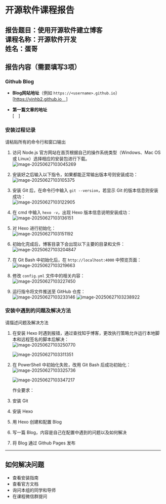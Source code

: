 # 开源软件课程报告

**报告题目**：使用开源软件建立博客  
**课程名称**：开源软件开发  
**姓名**：蛋哥
---

## 报告内容（需要填写3项）

### Github Blog

- **Blog网站地址**（例如 `https://<username>.github.io`）  
  [https://yinhb2.github.io　]  

- **第一篇文章的地址**  
  [　]  

### 安装过程记录

请粘贴所有的命令行和窗口输出  

1. 访问 Node.js 官方网站在首页根据自己的操作系统类型（Windows、Mac OS 或 Linux）选择相应的安装包进行下载。  
   ![image-20250627103045269](/assets/images/post2/pic1.png)

2. 安装好之后输入以下指令，如果都能正常输出版本号则安装成功：  
   ![image-20250627103105375](/assets/images/post2/pic2.png)

3. 安装 Git 后，在命令行中输入 `git --version`，若显示 Git 的版本信息则安装成功：  
   ![image-20250627103122905](/assets/images/post2/pic3.png)

4. 在 cmd 中输入 `hexo -v`，出现 Hexo 版本信息说明安装成功：  
   ![image-20250627103136151](/assets/images/post2/pic4.png)

5. 对 Hexo 进行初始化：  
   ![image-20250627103151192](/assets/images/post2/pic5.png)

6. 初始化完成后，博客目录下会出现以下主要的目录和文件：  
   ![image-20250627103204847](/assets/images/post2/pic6.png)

7. 在 Git Bash 中初始化后，在 `http://localhost:4000` 中预览页面：  
   ![image-20250627103219663](/assets/images/post2/pic7.png)

8. 修改 `config.yml` 文件中的相关内容：  
   ![image-20250627103227450](/assets/images/post2/pic8.png)

9. 运行指令将文件推送至 GitHub 仓库：  
   ![image-20250627103233146](/assets/images/post2/pic9.png) 
   ![image-20250627103238922](/assets/images/post2/pic10.png)

### 安装中遇到的问题及解决方法

请描述问题及解决方法  

1. 在安装 Hexo 时遇到报错，通过查找知乎博客，更改执行策略允许运行本地脚本和远程签名的脚本后解决：  
   ![image-20250627103250770](/assets/images/post2/pic11.png)

   ![image-20250627103311351](/assets/images/post2/pic12.png)

2. 在 PowerShell 中初始化失败，改用 Git Bash 后成功初始化：  
   ![image-20250627103325736](/assets/images/post2/pic13.png)

   ![image-20250627103347217](/assets/images/post2/pic14.png)

   作业要求：

1. 安装 Git  
2. 安装 Hexo  
3. 用 Hexo 创建和配置 Blog  
4. 写一篇 Blog，内容是自己在配置中遇到的问题以及如何解决  
5. 将 Blog 通过 Github Pages 发布  

---

## 如何解决问题

- 查看安装指南  
- 查看官方文档  
- 询问本组的同学和导师  
- 在课程微信群提问  

